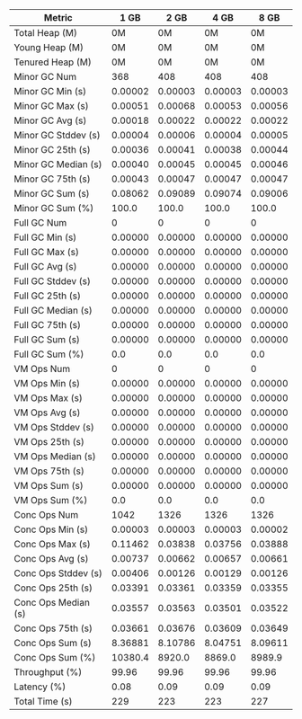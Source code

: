| Metric | 1 GB | 2 GB | 4 GB | 8 GB |
|------|----|----|----|----|
| Total Heap (M) | 0M | 0M | 0M | 0M |
| Young Heap (M) | 0M | 0M | 0M | 0M |
| Tenured Heap (M) | 0M | 0M | 0M | 0M |
| Minor GC Num | 368 | 408 | 408 | 408 |
| Minor GC Min (s) | 0.00002 | 0.00003 | 0.00003 | 0.00003 |
| Minor GC Max (s) | 0.00051 | 0.00068 | 0.00053 | 0.00056 |
| Minor GC Avg (s) | 0.00018 | 0.00022 | 0.00022 | 0.00022 |
| Minor GC Stddev (s) | 0.00004 | 0.00006 | 0.00004 | 0.00005 |
| Minor GC 25th (s) | 0.00036 | 0.00041 | 0.00038 | 0.00044 |
| Minor GC Median (s) | 0.00040 | 0.00045 | 0.00045 | 0.00046 |
| Minor GC 75th (s) | 0.00043 | 0.00047 | 0.00047 | 0.00047 |
| Minor GC Sum (s) | 0.08062 | 0.09089 | 0.09074 | 0.09006 |
| Minor GC Sum (%) | 100.0 | 100.0 | 100.0 | 100.0 |
| Full GC Num | 0 | 0 | 0 | 0 |
| Full GC Min (s) | 0.00000 | 0.00000 | 0.00000 | 0.00000 |
| Full GC Max (s) | 0.00000 | 0.00000 | 0.00000 | 0.00000 |
| Full GC Avg (s) | 0.00000 | 0.00000 | 0.00000 | 0.00000 |
| Full GC Stddev (s) | 0.00000 | 0.00000 | 0.00000 | 0.00000 |
| Full GC 25th (s) | 0.00000 | 0.00000 | 0.00000 | 0.00000 |
| Full GC Median (s) | 0.00000 | 0.00000 | 0.00000 | 0.00000 |
| Full GC 75th (s) | 0.00000 | 0.00000 | 0.00000 | 0.00000 |
| Full GC Sum (s) | 0.00000 | 0.00000 | 0.00000 | 0.00000 |
| Full GC Sum (%) | 0.0 | 0.0 | 0.0 | 0.0 |
| VM Ops Num | 0 | 0 | 0 | 0 |
| VM Ops Min (s) | 0.00000 | 0.00000 | 0.00000 | 0.00000 |
| VM Ops Max (s) | 0.00000 | 0.00000 | 0.00000 | 0.00000 |
| VM Ops Avg (s) | 0.00000 | 0.00000 | 0.00000 | 0.00000 |
| VM Ops Stddev (s) | 0.00000 | 0.00000 | 0.00000 | 0.00000 |
| VM Ops 25th (s) | 0.00000 | 0.00000 | 0.00000 | 0.00000 |
| VM Ops Median (s) | 0.00000 | 0.00000 | 0.00000 | 0.00000 |
| VM Ops 75th (s) | 0.00000 | 0.00000 | 0.00000 | 0.00000 |
| VM Ops Sum (s) | 0.00000 | 0.00000 | 0.00000 | 0.00000 |
| VM Ops Sum (%) | 0.0 | 0.0 | 0.0 | 0.0 |
| Conc Ops Num | 1042 | 1326 | 1326 | 1326 |
| Conc Ops Min (s) | 0.00003 | 0.00003 | 0.00003 | 0.00002 |
| Conc Ops Max (s) | 0.11462 | 0.03838 | 0.03756 | 0.03888 |
| Conc Ops Avg (s) | 0.00737 | 0.00662 | 0.00657 | 0.00661 |
| Conc Ops Stddev (s) | 0.00406 | 0.00126 | 0.00129 | 0.00126 |
| Conc Ops 25th (s) | 0.03391 | 0.03361 | 0.03359 | 0.03355 |
| Conc Ops Median (s) | 0.03557 | 0.03563 | 0.03501 | 0.03522 |
| Conc Ops 75th (s) | 0.03661 | 0.03676 | 0.03609 | 0.03649 |
| Conc Ops Sum (s) | 8.36881 | 8.10786 | 8.04751 | 8.09611 |
| Conc Ops Sum (%) | 10380.4 | 8920.0 | 8869.0 | 8989.9 |
| Throughput (%) | 99.96 | 99.96 | 99.96 | 99.96 |
| Latency (%) | 0.08 | 0.09 | 0.09 | 0.09 |
| Total Time (s) | 229 | 223 | 223 | 227 |
